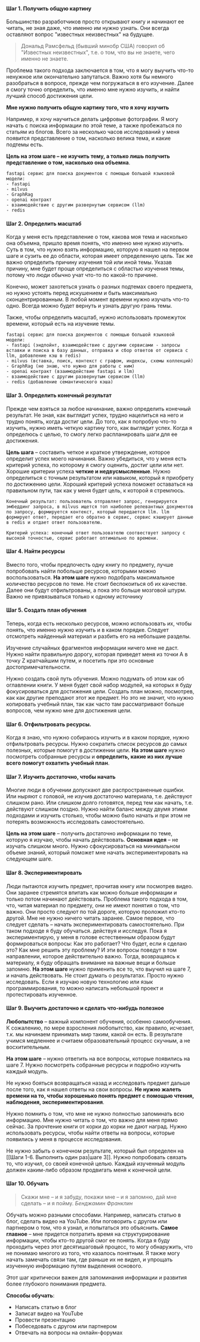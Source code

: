 #### Шаг 1. Получить общую картину
Большинство разработчиков просто открывают книгу и начинают ее читать, не зная даже, что именно им нужно узнать. Они всегда оставляют вопрос "известных неизвестных" на будущее.

>Дональд Рамсфельд (бывший минобр США) говорил об "Известных неизвестных", т.е. о том, что вы не знаете, чего именно не знаете.

Проблема такого подхода заключается в том, что я могу выучить что-то ненужное или окончательно запутаться. Важно хотя бы немного разобраться в вопросе, прежде чем погружаться в его изучение. Далее я смогу точно определить, что именно мне нужно изучить, и найти лучший способ достижения цели.

**Мне нужно получить общую картину того, что я хочу изучить**

Например, я хочу научиться делать цифровые фотографии. Я могу начать с поиска информации по этой теме, а также пробежаться по статьям из блогов. Всего за несколько часов исследований у меня появится представление о том, насколько велика тема, и какие подтемы есть.

**Цель на этом шаге – не изучить тему, а только лишь получить представление о том, насколько она объемна**.

```
fastapi сервис для поиска документов с помощью большой языковой модели:
- fastapi
- milvus 
- GraphRag
- openai контракт
- взаимодействие с другим развернутым сервисом (llm)
- redis
```
#### Шаг 2. Определить масштаб
Когда у меня есть представление о том, какова моя тема и насколько она объемна, пришло время понять, что именно мне нужно изучить.
Суть в том, что нужно взять информацию, которую я нашел на первом шаге и сузить ее до области, которая имеет определенную цель. Так же важно определить причину изучения той или иной темы. Указав причину, мне будет проще определиться с областью изучения темы, потому что люди обычно учат что-то по какой-то причине.

Конечно, может захотеться узнать о разных подтемах своего предмета, но нужно устоять перед искушением и быть максимально сконцентрированным. В любой момент времени нужно изучать что-то одно. Всегда можно будет вернуть и узнать другую грань темы.

Также, чтобы определить масштаб, нужно использовать промежуток времени, который есть на изучение темы.

```
fastapi сервис для поиска документов с помощью большой языковой модели:
- fastapi (эндпойнт, взаимодействие с другими сервисами - запросы вставки и поиска в базу данных, отправка и сбор ответов от сервиса с llm, добавление кэш в redis)
- milvus (вставка, поиск, контекст с графом, индексы, схемы коллекций)
- GraphRag (не знаю, что нужно для работы с ним)
- openai контракт (взаимодействие fastapi и llm)
- взаимодействие с другим развернутым сервисом (llm)
- redis (добавление семантического кэша)
```


#### Шаг 3. Определить конечный результат
Прежде чем взяться за любое начинание, важно определить конечный результат. Не зная, как выглядит успех, трудно нацелиться на него и трудно понять, когда достиг цели. До того, как я попробую что-то изучить, нужно иметь четкую картину того, как выглядит успех. Когда я определюсь с целью, то смогу легко распланировать шаги для ее достижения.

**Цель шага** – составить четкое и краткое утверждение, которое определит успех моего начинания. Важно убедиться, что у меня есть критерий успеха, по которому я смогу оценить, достиг цели или нет.
Хорошие критерии успеха **четкие и недвусмысленные**. Нужно определиться с точным результатом или навыком, который я приобрету по достижению цели.
Хороший критерий успеха поможет оставаться на правильном пути, так как у меня будет цель, к которой я стремлюсь.

```
Конечный результат: пользователь отправляет запрос, генерируется эмбеддинг запроса, в milvus ищется топ наиболее релевантных документов по запросу, формируется контекст, который передается llm. llm формирует ответ, передает его обратно в сервис, сервис кэширует данные в redis и отдает ответ пользователю. 

Критерий успеха: конечный ответ пользователю соотвествует запросу с высокой точностью, сервис работает оптимально по времени. 
```

#### Шаг 4. Найти ресурсы
Вместо того, чтобы предпочесть одну книгу по предмету, лучше попробовать найти побольше ресурсов, которыми можно воспользоваться.
**На этом шаге** нужно подобрать максимальное количество ресурсов по теме. Не стоит беспокоиться об их качестве. Далее они будут отфильтрованы, а пока это больше мозговой штурм.
Важно не привязываться только к одному источнику

#### Шаг 5. Создать план обучения
Теперь, когда есть несколько ресурсов, можно использовать их, чтобы понять, что именно нужно изучить и в каком порядке. Следует отсмотреть найденный материал и разбить его на небольшие разделы.

Изучение случайных фрагментов информации ничего мне не даст. Нужно найти правильную дорогу, которая приведет меня из точки A в точку Z кратчайшим путем, и посетить при это основные достопримечательности.

Нужно создать свой путь обучения. Можно подумать об этом как об оглавлении книги. У меня будет свой набор модулей, на которых я буду фокусироваться для достижения цели.
Создать план можно, посмотрев, как как другие преподают этот же предмет.
Но это не значит, что нужно копировать учебный план, так как часто там рассматривают больше вопросов, чем нужно мне для достижения цели.

#### Шаг 6. Отфильтровать ресурсы.
Когда я знаю, что нужно собираюсь изучить и в каком порядке, нужно отфильтровать ресурсы. Нужно сократить список ресурсов до самых полезных, которые помогут в достижении цели.
**На этом шаге** нужно посмотреть собранные ресурсы и **определить, какие из них лучше всего помогут охватить учебный план**.

#### Шаг 7. Изучить достаточно, чтобы начать
Многие люди в обучении допускают две распространенные ошибки. Или ныряют с головой, не изучив достаточно материала, т.е. действуют слишком рано. Или слишком долго готовятся, перед тем как начать, т.е. действуют слишком поздно. Нужно найти баланс между двумя этими подходами и изучить столько, чтобы можно было начать и при этом не потерять возможность исследовать самостоятельно.

**Цель на этом шаге** – получить достаточно информации по теме, которую я изучаю, чтобы начать действовать. **Основная идея** – не изучать слишком много. Нужно сфокусироваться на минимальном объеме знаний, который поможет мне начать экспериментировать на следующем шаге.

#### Шаг 8. Экспериментировать
Люди пытаются изучить предмет, прочитав книгу или посмотрев видео. Они заранее стремятся впитать как можно больше информации и только потом начинают действовать. Проблема такого подхода в том, что, читая материал по предмету, они не имеют понятия о том, что важно. Они просто следуют по той дороге, которую проложил кто-то другой.
Мне не нужно ничего читать заранее. Самое первое, что следует сделать – начать экспериментировать самостоятельно. При таком подходе я буду обучаться. действуя и исследуя. Пока я экспериментирую, у меня в голове естественным образом будут формироваться вопросы: Как это работает? Что будет, если я сделаю это? Как мне решить эту проблему? И эти вопросы поведут в том направлении, которое действительно важно. Тогда, возвращаясь к материалу, я буду обращать внимание на важные вещи и больше запомню.
**На этом шаге** нужно применить все то, что выучил на шаге 7, и начать действовать. Не стоит думать о результатах. Просто нужно исследовать. Если я изучаю новую технологию или язык программирования, то можно написать небольшой проект и протестировать изученное.

#### Шаг 9. Выучить достаточно и сделать что-нибудь полезное
**Любопытство** – важный компонент обучения, особенно самообучения. К сожалению, по мере взросления любопытство, как правило, исчезает, т.к. мы начинаем принимать мир таким, какой он есть. В результате учимся медленнее и считаем образовательный процесс скучным, а не восхитительным.

**На этом шаге** – нужно ответить на все вопросы, которые появились на шаге 7. Нужно посмотреть собранные ресурсы и подробно изучить каждый модуль.

Не нужно бояться возвращаться назад и исследовать предмет дальше после того, как я нашел ответы на свои вопросы. **Не нужно жалеть времени на то, чтобы хорошенько понять предмет с помощью чтения, наблюдения, экспериментирования**.

Нужно помнить о том, что мне не нужно полностью запоминать всю информацию. Мне нужно читать о том, что важно для меня прямо сейчас. За прочтение книги от корки до корки не дают наград. Нужно использовать ресурсы, чтобы найти ответы на вопросы, которые появились у меня в процессе исследования.

Не нужно забыть о конечном результате, который был определен на [[Шаги 1-6. Выполнить один раз|шаге 3]]. Нужно попробовать связать то, что изучил, со своей конечной целью. Каждый изученный модуль должен каким-либо образом продвигать меня к конечной цели.

#### Шаг 10. Обучать
>Скажи мне – и я забуду, покажи мне – и я запомню, дай мне сделать – и я пойму.
>																				*Бенджамин Франклин*

Обучать можно разными способами. Например, написать статью в блог, сделать видео на YouTube. Или поговорить с другом или партнером о том, что я узнал, и попытаться это объяснить. **Самое главное** – мне придется потратить время на структурирование информации, чтобы кто-то другой смог ее понять. Когда я буду проходить через этот десятишаговый процесс, то могу обнаружить, что не понимаю многого из того, что казалось понятным. Я также могу начать замечать связи там, где раньше их не видел, и упрощать изученную информацию путем выделения основого.

Этот шаг критически важен для запоминания информации и развития более глубокого понимания предмета.

**Способы обучать**:
- Написать статью в блог
- Записат видео на YouTube
- Провести презентацию
- Побеседовать с другом или партнером
- Отвечать на вопросы на онлайн-форумах



